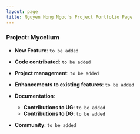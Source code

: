 ```yaml
---
layout: page
title: Nguyen Hong Ngoc's Project Portfolio Page
---
```


### Project: Mycelium

* **New Feature**: `to be added`

* **Code contributed**: `to be added`

* **Project management**: `to be added`

* **Enhancements to existing features**: `to be added`

* **Documentation**:
    * **Contributions to UG**: `to be added`
    * **Contributions to DG**: `to be added`

* **Community**: `to be added`
